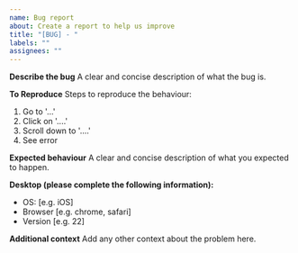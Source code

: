 ```yaml
---
name: Bug report
about: Create a report to help us improve
title: "[BUG] - "
labels: ""
assignees: ""
---
```


**Describe the bug** A clear and concise description of what the bug is.

**To Reproduce** Steps to reproduce the behaviour:

1. Go to '...'
2. Click on '....'
3. Scroll down to '....'
4. See error

**Expected behaviour** A clear and concise description of what you expected to
happen.

**Desktop (please complete the following information):**

- OS: [e.g. iOS]
- Browser [e.g. chrome, safari]
- Version [e.g. 22]

**Additional context** Add any other context about the problem here.
